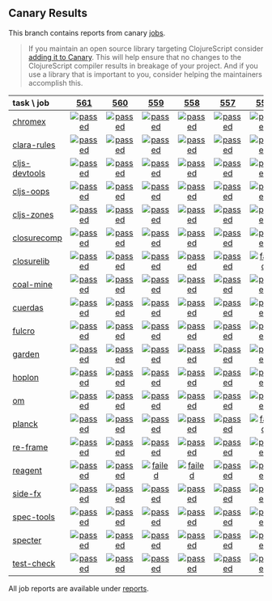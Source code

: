## Canary Results

This branch contains reports from canary [jobs](https://github.com/cljs-oss/canary/tree/jobs).

> If you maintain an open source library targeting ClojureScript consider [adding it to Canary](https://github.com/cljs-oss/canary/tree/master#how-to-participate). This will help ensure that no changes to the ClojureScript compiler results in breakage of your project. And if you use a library that is important to you, consider helping the maintainers accomplish this.

[//]: # (begin_overview_table)

| task \ job | <a href="reports/2018/09/06/job-000561-1.10.406-4f37076" title="job #561 finished on 2018-09-06">561</a> | <a href="reports/2018/09/05/job-000560-1.10.438-687caa9" title="job #560 finished on 2018-09-05">560</a> | <a href="reports/2018/09/05/job-000559-1.10.406-4f37076" title="job #559 finished on 2018-09-05">559</a> | <a href="reports/2018/09/05/job-000558-1.10.437-38590e6" title="job #558 finished on 2018-09-05">558</a> | <a href="reports/2018/09/04/job-000557-1.10.407-e0b06e3" title="job #557 finished on 2018-09-04">557</a> | <a href="reports/2018/09/04/job-000556-1.10.407-24dd03d" title="job #556 finished on 2018-09-04">556</a> | <a href="reports/2018/09/04/job-000555-1.10.407-6916423" title="job #555 finished on 2018-09-04">555</a> | <a href="reports/2018/09/04/job-000554-1.10.406-4f37076" title="job #554 finished on 2018-09-04">554</a> | <a href="reports/2018/09/03/job-000553-1.10.406-4f37076" title="job #553 finished on 2018-09-03">553</a> | <a href="reports/2018/09/02/job-000552-1.10.406-4f37076" title="job #552 finished on 2018-09-02">552</a> |
| :--- | :---: | :---: | :---: | :---: | :---: | :---: | :---: | :---: | :---: | :---: |
| [chromex](https://github.com/binaryage/chromex) | <a href="reports/2018/09/06/job-000561-1.10.406-4f37076#-chromex"><img title="passed" src="http://box.binaryage.com/s-passed.svg"><a> | <a href="reports/2018/09/05/job-000560-1.10.438-687caa9#-chromex"><img title="passed" src="http://box.binaryage.com/s-passed.svg"><a> | <a href="reports/2018/09/05/job-000559-1.10.406-4f37076#-chromex"><img title="passed" src="http://box.binaryage.com/s-passed.svg"><a> | <a href="reports/2018/09/05/job-000558-1.10.437-38590e6#-chromex"><img title="passed" src="http://box.binaryage.com/s-passed.svg"><a> | <a href="reports/2018/09/04/job-000557-1.10.407-e0b06e3#-chromex"><img title="passed" src="http://box.binaryage.com/s-passed.svg"><a> | <a href="reports/2018/09/04/job-000556-1.10.407-24dd03d#-chromex"><img title="passed" src="http://box.binaryage.com/s-passed.svg"><a> | <a href="reports/2018/09/04/job-000555-1.10.407-6916423#-chromex"><img title="passed" src="http://box.binaryage.com/s-passed.svg"><a> | <a href="reports/2018/09/04/job-000554-1.10.406-4f37076#-chromex"><img title="passed" src="http://box.binaryage.com/s-passed.svg"><a> | <a href="reports/2018/09/03/job-000553-1.10.406-4f37076#-chromex"><img title="passed" src="http://box.binaryage.com/s-passed.svg"><a> | <a href="reports/2018/09/02/job-000552-1.10.406-4f37076#-chromex"><img title="passed" src="http://box.binaryage.com/s-passed.svg"><a> |
| [clara-rules](https://github.com/cerner/clara-rules) | <a href="reports/2018/09/06/job-000561-1.10.406-4f37076#-clara-rules"><img title="passed" src="http://box.binaryage.com/s-passed.svg"><a> | <a href="reports/2018/09/05/job-000560-1.10.438-687caa9#-clara-rules"><img title="passed" src="http://box.binaryage.com/s-passed.svg"><a> | <a href="reports/2018/09/05/job-000559-1.10.406-4f37076#-clara-rules"><img title="passed" src="http://box.binaryage.com/s-passed.svg"><a> | <a href="reports/2018/09/05/job-000558-1.10.437-38590e6#-clara-rules"><img title="passed" src="http://box.binaryage.com/s-passed.svg"><a> | <a href="reports/2018/09/04/job-000557-1.10.407-e0b06e3#-clara-rules"><img title="passed" src="http://box.binaryage.com/s-passed.svg"><a> | <a href="reports/2018/09/04/job-000556-1.10.407-24dd03d#-clara-rules"><img title="passed" src="http://box.binaryage.com/s-passed.svg"><a> | <a href="reports/2018/09/04/job-000555-1.10.407-6916423#-clara-rules"><img title="passed" src="http://box.binaryage.com/s-passed.svg"><a> | <a href="reports/2018/09/04/job-000554-1.10.406-4f37076#-clara-rules"><img title="passed" src="http://box.binaryage.com/s-passed.svg"><a> | <a href="reports/2018/09/03/job-000553-1.10.406-4f37076#-clara-rules"><img title="passed" src="http://box.binaryage.com/s-passed.svg"><a> | <a href="reports/2018/09/02/job-000552-1.10.406-4f37076#-clara-rules"><img title="passed" src="http://box.binaryage.com/s-passed.svg"><a> |
| [cljs-devtools](https://github.com/binaryage/cljs-devtools) | <a href="reports/2018/09/06/job-000561-1.10.406-4f37076#-cljs-devtools"><img title="passed" src="http://box.binaryage.com/s-passed.svg"><a> | <a href="reports/2018/09/05/job-000560-1.10.438-687caa9#-cljs-devtools"><img title="passed" src="http://box.binaryage.com/s-passed.svg"><a> | <a href="reports/2018/09/05/job-000559-1.10.406-4f37076#-cljs-devtools"><img title="passed" src="http://box.binaryage.com/s-passed.svg"><a> | <a href="reports/2018/09/05/job-000558-1.10.437-38590e6#-cljs-devtools"><img title="passed" src="http://box.binaryage.com/s-passed.svg"><a> | <a href="reports/2018/09/04/job-000557-1.10.407-e0b06e3#-cljs-devtools"><img title="passed" src="http://box.binaryage.com/s-passed.svg"><a> | <a href="reports/2018/09/04/job-000556-1.10.407-24dd03d#-cljs-devtools"><img title="passed" src="http://box.binaryage.com/s-passed.svg"><a> | <a href="reports/2018/09/04/job-000555-1.10.407-6916423#-cljs-devtools"><img title="passed" src="http://box.binaryage.com/s-passed.svg"><a> | <a href="reports/2018/09/04/job-000554-1.10.406-4f37076#-cljs-devtools"><img title="passed" src="http://box.binaryage.com/s-passed.svg"><a> | <a href="reports/2018/09/03/job-000553-1.10.406-4f37076#-cljs-devtools"><img title="passed" src="http://box.binaryage.com/s-passed.svg"><a> | <a href="reports/2018/09/02/job-000552-1.10.406-4f37076#-cljs-devtools"><img title="passed" src="http://box.binaryage.com/s-passed.svg"><a> |
| [cljs-oops](https://github.com/binaryage/cljs-oops) | <a href="reports/2018/09/06/job-000561-1.10.406-4f37076#-cljs-oops"><img title="passed" src="http://box.binaryage.com/s-passed.svg"><a> | <a href="reports/2018/09/05/job-000560-1.10.438-687caa9#-cljs-oops"><img title="passed" src="http://box.binaryage.com/s-passed.svg"><a> | <a href="reports/2018/09/05/job-000559-1.10.406-4f37076#-cljs-oops"><img title="passed" src="http://box.binaryage.com/s-passed.svg"><a> | <a href="reports/2018/09/05/job-000558-1.10.437-38590e6#-cljs-oops"><img title="passed" src="http://box.binaryage.com/s-passed.svg"><a> | <a href="reports/2018/09/04/job-000557-1.10.407-e0b06e3#-cljs-oops"><img title="passed" src="http://box.binaryage.com/s-passed.svg"><a> | <a href="reports/2018/09/04/job-000556-1.10.407-24dd03d#-cljs-oops"><img title="passed" src="http://box.binaryage.com/s-passed.svg"><a> | <a href="reports/2018/09/04/job-000555-1.10.407-6916423#-cljs-oops"><img title="passed" src="http://box.binaryage.com/s-passed.svg"><a> | <a href="reports/2018/09/04/job-000554-1.10.406-4f37076#-cljs-oops"><img title="passed" src="http://box.binaryage.com/s-passed.svg"><a> | <a href="reports/2018/09/03/job-000553-1.10.406-4f37076#-cljs-oops"><img title="passed" src="http://box.binaryage.com/s-passed.svg"><a> | <a href="reports/2018/09/02/job-000552-1.10.406-4f37076#-cljs-oops"><img title="passed" src="http://box.binaryage.com/s-passed.svg"><a> |
| [cljs-zones](https://github.com/binaryage/cljs-zones) | <a href="reports/2018/09/06/job-000561-1.10.406-4f37076#-cljs-zones"><img title="passed" src="http://box.binaryage.com/s-passed.svg"><a> | <a href="reports/2018/09/05/job-000560-1.10.438-687caa9#-cljs-zones"><img title="passed" src="http://box.binaryage.com/s-passed.svg"><a> | <a href="reports/2018/09/05/job-000559-1.10.406-4f37076#-cljs-zones"><img title="passed" src="http://box.binaryage.com/s-passed.svg"><a> | <a href="reports/2018/09/05/job-000558-1.10.437-38590e6#-cljs-zones"><img title="passed" src="http://box.binaryage.com/s-passed.svg"><a> | <a href="reports/2018/09/04/job-000557-1.10.407-e0b06e3#-cljs-zones"><img title="passed" src="http://box.binaryage.com/s-passed.svg"><a> | <a href="reports/2018/09/04/job-000556-1.10.407-24dd03d#-cljs-zones"><img title="passed" src="http://box.binaryage.com/s-passed.svg"><a> | <a href="reports/2018/09/04/job-000555-1.10.407-6916423#-cljs-zones"><img title="passed" src="http://box.binaryage.com/s-passed.svg"><a> | <a href="reports/2018/09/04/job-000554-1.10.406-4f37076#-cljs-zones"><img title="passed" src="http://box.binaryage.com/s-passed.svg"><a> | <a href="reports/2018/09/03/job-000553-1.10.406-4f37076#-cljs-zones"><img title="passed" src="http://box.binaryage.com/s-passed.svg"><a> | <a href="reports/2018/09/02/job-000552-1.10.406-4f37076#-cljs-zones"><img title="passed" src="http://box.binaryage.com/s-passed.svg"><a> |
| [closurecomp](https://github.com/mfikes/closurecomp) | <a href="reports/2018/09/06/job-000561-1.10.406-4f37076#-closurecomp"><img title="passed" src="http://box.binaryage.com/s-passed.svg"><a> | <a href="reports/2018/09/05/job-000560-1.10.438-687caa9#-closurecomp"><img title="passed" src="http://box.binaryage.com/s-passed.svg"><a> | <a href="reports/2018/09/05/job-000559-1.10.406-4f37076#-closurecomp"><img title="passed" src="http://box.binaryage.com/s-passed.svg"><a> | <a href="reports/2018/09/05/job-000558-1.10.437-38590e6#-closurecomp"><img title="passed" src="http://box.binaryage.com/s-passed.svg"><a> | <a href="reports/2018/09/04/job-000557-1.10.407-e0b06e3#-closurecomp"><img title="passed" src="http://box.binaryage.com/s-passed.svg"><a> | <a href="reports/2018/09/04/job-000556-1.10.407-24dd03d#-closurecomp"><img title="passed" src="http://box.binaryage.com/s-passed.svg"><a> | <a href="reports/2018/09/04/job-000555-1.10.407-6916423#-closurecomp"><img title="failed" src="http://box.binaryage.com/s-failed.svg"><a> | <a href="reports/2018/09/04/job-000554-1.10.406-4f37076#-closurecomp"><img title="passed" src="http://box.binaryage.com/s-passed.svg"><a> | <a href="reports/2018/09/03/job-000553-1.10.406-4f37076#-closurecomp"><img title="passed" src="http://box.binaryage.com/s-passed.svg"><a> | <a href="reports/2018/09/02/job-000552-1.10.406-4f37076#-closurecomp"><img title="passed" src="http://box.binaryage.com/s-passed.svg"><a> |
| [closurelib](https://github.com/mfikes/closurelib) | <a href="reports/2018/09/06/job-000561-1.10.406-4f37076#-closurelib"><img title="passed" src="http://box.binaryage.com/s-passed.svg"><a> | <a href="reports/2018/09/05/job-000560-1.10.438-687caa9#-closurelib"><img title="passed" src="http://box.binaryage.com/s-passed.svg"><a> | <a href="reports/2018/09/05/job-000559-1.10.406-4f37076#-closurelib"><img title="passed" src="http://box.binaryage.com/s-passed.svg"><a> | <a href="reports/2018/09/05/job-000558-1.10.437-38590e6#-closurelib"><img title="passed" src="http://box.binaryage.com/s-passed.svg"><a> | <a href="reports/2018/09/04/job-000557-1.10.407-e0b06e3#-closurelib"><img title="passed" src="http://box.binaryage.com/s-passed.svg"><a> | <a href="reports/2018/09/04/job-000556-1.10.407-24dd03d#-closurelib"><img title="failed" src="http://box.binaryage.com/s-failed.svg"><a> | <a href="reports/2018/09/04/job-000555-1.10.407-6916423#-closurelib"><img title="failed" src="http://box.binaryage.com/s-failed.svg"><a> | <a href="reports/2018/09/04/job-000554-1.10.406-4f37076#-closurelib"><img title="passed" src="http://box.binaryage.com/s-passed.svg"><a> | <a href="reports/2018/09/03/job-000553-1.10.406-4f37076#-closurelib"><img title="passed" src="http://box.binaryage.com/s-passed.svg"><a> | <a href="reports/2018/09/02/job-000552-1.10.406-4f37076#-closurelib"><img title="passed" src="http://box.binaryage.com/s-passed.svg"><a> |
| [coal-mine](https://github.com/mfikes/coal-mine) | <a href="reports/2018/09/06/job-000561-1.10.406-4f37076#-coal-mine"><img title="passed" src="http://box.binaryage.com/s-passed.svg"><a> | <a href="reports/2018/09/05/job-000560-1.10.438-687caa9#-coal-mine"><img title="passed" src="http://box.binaryage.com/s-passed.svg"><a> | <a href="reports/2018/09/05/job-000559-1.10.406-4f37076#-coal-mine"><img title="passed" src="http://box.binaryage.com/s-passed.svg"><a> | <a href="reports/2018/09/05/job-000558-1.10.437-38590e6#-coal-mine"><img title="passed" src="http://box.binaryage.com/s-passed.svg"><a> | <a href="reports/2018/09/04/job-000557-1.10.407-e0b06e3#-coal-mine"><img title="passed" src="http://box.binaryage.com/s-passed.svg"><a> | <a href="reports/2018/09/04/job-000556-1.10.407-24dd03d#-coal-mine"><img title="passed" src="http://box.binaryage.com/s-passed.svg"><a> | <a href="reports/2018/09/04/job-000555-1.10.407-6916423#-coal-mine"><img title="passed" src="http://box.binaryage.com/s-passed.svg"><a> | <a href="reports/2018/09/04/job-000554-1.10.406-4f37076#-coal-mine"><img title="passed" src="http://box.binaryage.com/s-passed.svg"><a> | <a href="reports/2018/09/03/job-000553-1.10.406-4f37076#-coal-mine"><img title="passed" src="http://box.binaryage.com/s-passed.svg"><a> | <a href="reports/2018/09/02/job-000552-1.10.406-4f37076#-coal-mine"><img title="passed" src="http://box.binaryage.com/s-passed.svg"><a> |
| [cuerdas](https://github.com/funcool/cuerdas) | <a href="reports/2018/09/06/job-000561-1.10.406-4f37076#-cuerdas"><img title="passed" src="http://box.binaryage.com/s-passed.svg"><a> | <a href="reports/2018/09/05/job-000560-1.10.438-687caa9#-cuerdas"><img title="passed" src="http://box.binaryage.com/s-passed.svg"><a> | <a href="reports/2018/09/05/job-000559-1.10.406-4f37076#-cuerdas"><img title="passed" src="http://box.binaryage.com/s-passed.svg"><a> | <a href="reports/2018/09/05/job-000558-1.10.437-38590e6#-cuerdas"><img title="passed" src="http://box.binaryage.com/s-passed.svg"><a> | <a href="reports/2018/09/04/job-000557-1.10.407-e0b06e3#-cuerdas"><img title="passed" src="http://box.binaryage.com/s-passed.svg"><a> | <a href="reports/2018/09/04/job-000556-1.10.407-24dd03d#-cuerdas"><img title="passed" src="http://box.binaryage.com/s-passed.svg"><a> | <a href="reports/2018/09/04/job-000555-1.10.407-6916423#-cuerdas"><img title="failed" src="http://box.binaryage.com/s-failed.svg"><a> | <a href="reports/2018/09/04/job-000554-1.10.406-4f37076#-cuerdas"><img title="passed" src="http://box.binaryage.com/s-passed.svg"><a> | <a href="reports/2018/09/03/job-000553-1.10.406-4f37076#-cuerdas"><img title="passed" src="http://box.binaryage.com/s-passed.svg"><a> | <a href="reports/2018/09/02/job-000552-1.10.406-4f37076#-cuerdas"><img title="passed" src="http://box.binaryage.com/s-passed.svg"><a> |
| [fulcro](https://github.com/fulcrologic/fulcro) | <a href="reports/2018/09/06/job-000561-1.10.406-4f37076#-fulcro"><img title="passed" src="http://box.binaryage.com/s-passed.svg"><a> | <a href="reports/2018/09/05/job-000560-1.10.438-687caa9#-fulcro"><img title="passed" src="http://box.binaryage.com/s-passed.svg"><a> | <a href="reports/2018/09/05/job-000559-1.10.406-4f37076#-fulcro"><img title="passed" src="http://box.binaryage.com/s-passed.svg"><a> | <a href="reports/2018/09/05/job-000558-1.10.437-38590e6#-fulcro"><img title="passed" src="http://box.binaryage.com/s-passed.svg"><a> | <a href="reports/2018/09/04/job-000557-1.10.407-e0b06e3#-fulcro"><img title="passed" src="http://box.binaryage.com/s-passed.svg"><a> | <a href="reports/2018/09/04/job-000556-1.10.407-24dd03d#-fulcro"><img title="passed" src="http://box.binaryage.com/s-passed.svg"><a> | <a href="reports/2018/09/04/job-000555-1.10.407-6916423#-fulcro"><img title="passed" src="http://box.binaryage.com/s-passed.svg"><a> | <a href="reports/2018/09/04/job-000554-1.10.406-4f37076#-fulcro"><img title="passed" src="http://box.binaryage.com/s-passed.svg"><a> | <a href="reports/2018/09/03/job-000553-1.10.406-4f37076#-fulcro"><img title="passed" src="http://box.binaryage.com/s-passed.svg"><a> | <a href="reports/2018/09/02/job-000552-1.10.406-4f37076#-fulcro"><img title="passed" src="http://box.binaryage.com/s-passed.svg"><a> |
| [garden](https://github.com/noprompt/garden) | <a href="reports/2018/09/06/job-000561-1.10.406-4f37076#-garden"><img title="passed" src="http://box.binaryage.com/s-passed.svg"><a> | <a href="reports/2018/09/05/job-000560-1.10.438-687caa9#-garden"><img title="passed" src="http://box.binaryage.com/s-passed.svg"><a> | <a href="reports/2018/09/05/job-000559-1.10.406-4f37076#-garden"><img title="passed" src="http://box.binaryage.com/s-passed.svg"><a> | <a href="reports/2018/09/05/job-000558-1.10.437-38590e6#-garden"><img title="passed" src="http://box.binaryage.com/s-passed.svg"><a> | <a href="reports/2018/09/04/job-000557-1.10.407-e0b06e3#-garden"><img title="passed" src="http://box.binaryage.com/s-passed.svg"><a> | <a href="reports/2018/09/04/job-000556-1.10.407-24dd03d#-garden"><img title="passed" src="http://box.binaryage.com/s-passed.svg"><a> | <a href="reports/2018/09/04/job-000555-1.10.407-6916423#-garden"><img title="passed" src="http://box.binaryage.com/s-passed.svg"><a> | <a href="reports/2018/09/04/job-000554-1.10.406-4f37076#-garden"><img title="passed" src="http://box.binaryage.com/s-passed.svg"><a> | <a href="reports/2018/09/03/job-000553-1.10.406-4f37076#-garden"><img title="passed" src="http://box.binaryage.com/s-passed.svg"><a> | <a href="reports/2018/09/02/job-000552-1.10.406-4f37076#-garden"><img title="passed" src="http://box.binaryage.com/s-passed.svg"><a> |
| [hoplon](https://github.com/hoplon/hoplon) | <a href="reports/2018/09/06/job-000561-1.10.406-4f37076#-hoplon"><img title="passed" src="http://box.binaryage.com/s-passed.svg"><a> | <a href="reports/2018/09/05/job-000560-1.10.438-687caa9#-hoplon"><img title="passed" src="http://box.binaryage.com/s-passed.svg"><a> | <a href="reports/2018/09/05/job-000559-1.10.406-4f37076#-hoplon"><img title="passed" src="http://box.binaryage.com/s-passed.svg"><a> | <a href="reports/2018/09/05/job-000558-1.10.437-38590e6#-hoplon"><img title="passed" src="http://box.binaryage.com/s-passed.svg"><a> | <a href="reports/2018/09/04/job-000557-1.10.407-e0b06e3#-hoplon"><img title="passed" src="http://box.binaryage.com/s-passed.svg"><a> | <a href="reports/2018/09/04/job-000556-1.10.407-24dd03d#-hoplon"><img title="passed" src="http://box.binaryage.com/s-passed.svg"><a> | <a href="reports/2018/09/04/job-000555-1.10.407-6916423#-hoplon"><img title="passed" src="http://box.binaryage.com/s-passed.svg"><a> | <a href="reports/2018/09/04/job-000554-1.10.406-4f37076#-hoplon"><img title="passed" src="http://box.binaryage.com/s-passed.svg"><a> | <a href="reports/2018/09/03/job-000553-1.10.406-4f37076#-hoplon"><img title="passed" src="http://box.binaryage.com/s-passed.svg"><a> | <a href="reports/2018/09/02/job-000552-1.10.406-4f37076#-hoplon"><img title="passed" src="http://box.binaryage.com/s-passed.svg"><a> |
| [om](https://github.com/omcljs/om) | <a href="reports/2018/09/06/job-000561-1.10.406-4f37076#-om"><img title="passed" src="http://box.binaryage.com/s-passed.svg"><a> | <a href="reports/2018/09/05/job-000560-1.10.438-687caa9#-om"><img title="passed" src="http://box.binaryage.com/s-passed.svg"><a> | <a href="reports/2018/09/05/job-000559-1.10.406-4f37076#-om"><img title="passed" src="http://box.binaryage.com/s-passed.svg"><a> | <a href="reports/2018/09/05/job-000558-1.10.437-38590e6#-om"><img title="passed" src="http://box.binaryage.com/s-passed.svg"><a> | <a href="reports/2018/09/04/job-000557-1.10.407-e0b06e3#-om"><img title="passed" src="http://box.binaryage.com/s-passed.svg"><a> | <a href="reports/2018/09/04/job-000556-1.10.407-24dd03d#-om"><img title="passed" src="http://box.binaryage.com/s-passed.svg"><a> | <a href="reports/2018/09/04/job-000555-1.10.407-6916423#-om"><img title="passed" src="http://box.binaryage.com/s-passed.svg"><a> | <a href="reports/2018/09/04/job-000554-1.10.406-4f37076#-om"><img title="passed" src="http://box.binaryage.com/s-passed.svg"><a> | <a href="reports/2018/09/03/job-000553-1.10.406-4f37076#-om"><img title="passed" src="http://box.binaryage.com/s-passed.svg"><a> | <a href="reports/2018/09/02/job-000552-1.10.406-4f37076#-om"><img title="passed" src="http://box.binaryage.com/s-passed.svg"><a> |
| [planck](https://github.com/planck-repl/planck) | <a href="reports/2018/09/06/job-000561-1.10.406-4f37076#-planck"><img title="passed" src="http://box.binaryage.com/s-passed.svg"><a> | <a href="reports/2018/09/05/job-000560-1.10.438-687caa9#-planck"><img title="passed" src="http://box.binaryage.com/s-passed.svg"><a> | <a href="reports/2018/09/05/job-000559-1.10.406-4f37076#-planck"><img title="passed" src="http://box.binaryage.com/s-passed.svg"><a> | <a href="reports/2018/09/05/job-000558-1.10.437-38590e6#-planck"><img title="passed" src="http://box.binaryage.com/s-passed.svg"><a> | <a href="reports/2018/09/04/job-000557-1.10.407-e0b06e3#-planck"><img title="passed" src="http://box.binaryage.com/s-passed.svg"><a> | <a href="reports/2018/09/04/job-000556-1.10.407-24dd03d#-planck"><img title="failed" src="http://box.binaryage.com/s-failed.svg"><a> | <a href="reports/2018/09/04/job-000555-1.10.407-6916423#-planck"><img title="failed" src="http://box.binaryage.com/s-failed.svg"><a> | <a href="reports/2018/09/04/job-000554-1.10.406-4f37076#-planck"><img title="passed" src="http://box.binaryage.com/s-passed.svg"><a> | <a href="reports/2018/09/03/job-000553-1.10.406-4f37076#-planck"><img title="passed" src="http://box.binaryage.com/s-passed.svg"><a> | <a href="reports/2018/09/02/job-000552-1.10.406-4f37076#-planck"><img title="passed" src="http://box.binaryage.com/s-passed.svg"><a> |
| [re-frame](https://github.com/Day8/re-frame) | <a href="reports/2018/09/06/job-000561-1.10.406-4f37076#-re-frame"><img title="passed" src="http://box.binaryage.com/s-passed.svg"><a> | <a href="reports/2018/09/05/job-000560-1.10.438-687caa9#-re-frame"><img title="passed" src="http://box.binaryage.com/s-passed.svg"><a> | <a href="reports/2018/09/05/job-000559-1.10.406-4f37076#-re-frame"><img title="passed" src="http://box.binaryage.com/s-passed.svg"><a> | <a href="reports/2018/09/05/job-000558-1.10.437-38590e6#-re-frame"><img title="passed" src="http://box.binaryage.com/s-passed.svg"><a> | <a href="reports/2018/09/04/job-000557-1.10.407-e0b06e3#-re-frame"><img title="passed" src="http://box.binaryage.com/s-passed.svg"><a> | <a href="reports/2018/09/04/job-000556-1.10.407-24dd03d#-re-frame"><img title="passed" src="http://box.binaryage.com/s-passed.svg"><a> | <a href="reports/2018/09/04/job-000555-1.10.407-6916423#-re-frame"><img title="passed" src="http://box.binaryage.com/s-passed.svg"><a> | <a href="reports/2018/09/04/job-000554-1.10.406-4f37076#-re-frame"><img title="passed" src="http://box.binaryage.com/s-passed.svg"><a> | <a href="reports/2018/09/03/job-000553-1.10.406-4f37076#-re-frame"><img title="passed" src="http://box.binaryage.com/s-passed.svg"><a> | <a href="reports/2018/09/02/job-000552-1.10.406-4f37076#-re-frame"><img title="passed" src="http://box.binaryage.com/s-passed.svg"><a> |
| [reagent](https://github.com/reagent-project/reagent) | <a href="reports/2018/09/06/job-000561-1.10.406-4f37076#-reagent"><img title="passed" src="http://box.binaryage.com/s-passed.svg"><a> | <a href="reports/2018/09/05/job-000560-1.10.438-687caa9#-reagent"><img title="passed" src="http://box.binaryage.com/s-passed.svg"><a> | <a href="reports/2018/09/05/job-000559-1.10.406-4f37076#-reagent"><img title="failed" src="http://box.binaryage.com/s-failed.svg"><a> | <a href="reports/2018/09/05/job-000558-1.10.437-38590e6#-reagent"><img title="failed" src="http://box.binaryage.com/s-failed.svg"><a> | <a href="reports/2018/09/04/job-000557-1.10.407-e0b06e3#-reagent"><img title="passed" src="http://box.binaryage.com/s-passed.svg"><a> | <a href="reports/2018/09/04/job-000556-1.10.407-24dd03d#-reagent"><img title="passed" src="http://box.binaryage.com/s-passed.svg"><a> | <a href="reports/2018/09/04/job-000555-1.10.407-6916423#-reagent"><img title="passed" src="http://box.binaryage.com/s-passed.svg"><a> | <a href="reports/2018/09/04/job-000554-1.10.406-4f37076#-reagent"><img title="passed" src="http://box.binaryage.com/s-passed.svg"><a> | <a href="reports/2018/09/03/job-000553-1.10.406-4f37076#-reagent"><img title="passed" src="http://box.binaryage.com/s-passed.svg"><a> | <a href="reports/2018/09/02/job-000552-1.10.406-4f37076#-reagent"><img title="passed" src="http://box.binaryage.com/s-passed.svg"><a> |
| [side-fx](https://github.com/cljsrn/side-fx) | <a href="reports/2018/09/06/job-000561-1.10.406-4f37076#-side-fx"><img title="passed" src="http://box.binaryage.com/s-passed.svg"><a> | <a href="reports/2018/09/05/job-000560-1.10.438-687caa9#-side-fx"><img title="passed" src="http://box.binaryage.com/s-passed.svg"><a> | <a href="reports/2018/09/05/job-000559-1.10.406-4f37076#-side-fx"><img title="passed" src="http://box.binaryage.com/s-passed.svg"><a> | <a href="reports/2018/09/05/job-000558-1.10.437-38590e6#-side-fx"><img title="passed" src="http://box.binaryage.com/s-passed.svg"><a> | <a href="reports/2018/09/04/job-000557-1.10.407-e0b06e3#-side-fx"><img title="passed" src="http://box.binaryage.com/s-passed.svg"><a> | <a href="reports/2018/09/04/job-000556-1.10.407-24dd03d#-side-fx"><img title="passed" src="http://box.binaryage.com/s-passed.svg"><a> | <a href="reports/2018/09/04/job-000555-1.10.407-6916423#-side-fx"><img title="passed" src="http://box.binaryage.com/s-passed.svg"><a> | <a href="reports/2018/09/04/job-000554-1.10.406-4f37076#-side-fx"><img title="passed" src="http://box.binaryage.com/s-passed.svg"><a> | <a href="reports/2018/09/03/job-000553-1.10.406-4f37076#-side-fx"><img title="passed" src="http://box.binaryage.com/s-passed.svg"><a> | <a href="reports/2018/09/02/job-000552-1.10.406-4f37076#-side-fx"><img title="passed" src="http://box.binaryage.com/s-passed.svg"><a> |
| [spec-tools](https://github.com/metosin/spec-tools) | <a href="reports/2018/09/06/job-000561-1.10.406-4f37076#-spec-tools"><img title="passed" src="http://box.binaryage.com/s-passed.svg"><a> | <a href="reports/2018/09/05/job-000560-1.10.438-687caa9#-spec-tools"><img title="passed" src="http://box.binaryage.com/s-passed.svg"><a> | <a href="reports/2018/09/05/job-000559-1.10.406-4f37076#-spec-tools"><img title="passed" src="http://box.binaryage.com/s-passed.svg"><a> | <a href="reports/2018/09/05/job-000558-1.10.437-38590e6#-spec-tools"><img title="passed" src="http://box.binaryage.com/s-passed.svg"><a> | <a href="reports/2018/09/04/job-000557-1.10.407-e0b06e3#-spec-tools"><img title="passed" src="http://box.binaryage.com/s-passed.svg"><a> | <a href="reports/2018/09/04/job-000556-1.10.407-24dd03d#-spec-tools"><img title="passed" src="http://box.binaryage.com/s-passed.svg"><a> | <a href="reports/2018/09/04/job-000555-1.10.407-6916423#-spec-tools"><img title="passed" src="http://box.binaryage.com/s-passed.svg"><a> | <a href="reports/2018/09/04/job-000554-1.10.406-4f37076#-spec-tools"><img title="passed" src="http://box.binaryage.com/s-passed.svg"><a> | <a href="reports/2018/09/03/job-000553-1.10.406-4f37076#-spec-tools"><img title="passed" src="http://box.binaryage.com/s-passed.svg"><a> | <a href="reports/2018/09/02/job-000552-1.10.406-4f37076#-spec-tools"><img title="passed" src="http://box.binaryage.com/s-passed.svg"><a> |
| [specter](https://github.com/nathanmarz/specter) | <a href="reports/2018/09/06/job-000561-1.10.406-4f37076#-specter"><img title="passed" src="http://box.binaryage.com/s-passed.svg"><a> | <a href="reports/2018/09/05/job-000560-1.10.438-687caa9#-specter"><img title="passed" src="http://box.binaryage.com/s-passed.svg"><a> | <a href="reports/2018/09/05/job-000559-1.10.406-4f37076#-specter"><img title="passed" src="http://box.binaryage.com/s-passed.svg"><a> | <a href="reports/2018/09/05/job-000558-1.10.437-38590e6#-specter"><img title="passed" src="http://box.binaryage.com/s-passed.svg"><a> | <a href="reports/2018/09/04/job-000557-1.10.407-e0b06e3#-specter"><img title="passed" src="http://box.binaryage.com/s-passed.svg"><a> | <a href="reports/2018/09/04/job-000556-1.10.407-24dd03d#-specter"><img title="passed" src="http://box.binaryage.com/s-passed.svg"><a> | <a href="reports/2018/09/04/job-000555-1.10.407-6916423#-specter"><img title="passed" src="http://box.binaryage.com/s-passed.svg"><a> | <a href="reports/2018/09/04/job-000554-1.10.406-4f37076#-specter"><img title="passed" src="http://box.binaryage.com/s-passed.svg"><a> | <a href="reports/2018/09/03/job-000553-1.10.406-4f37076#-specter"><img title="passed" src="http://box.binaryage.com/s-passed.svg"><a> | <a href="reports/2018/09/02/job-000552-1.10.406-4f37076#-specter"><img title="passed" src="http://box.binaryage.com/s-passed.svg"><a> |
| [test-check](https://github.com/clojure/test.check) | <a href="reports/2018/09/06/job-000561-1.10.406-4f37076#-test-check"><img title="passed" src="http://box.binaryage.com/s-passed.svg"><a> | <a href="reports/2018/09/05/job-000560-1.10.438-687caa9#-test-check"><img title="passed" src="http://box.binaryage.com/s-passed.svg"><a> | <a href="reports/2018/09/05/job-000559-1.10.406-4f37076#-test-check"><img title="passed" src="http://box.binaryage.com/s-passed.svg"><a> | <a href="reports/2018/09/05/job-000558-1.10.437-38590e6#-test-check"><img title="passed" src="http://box.binaryage.com/s-passed.svg"><a> | <a href="reports/2018/09/04/job-000557-1.10.407-e0b06e3#-test-check"><img title="passed" src="http://box.binaryage.com/s-passed.svg"><a> | <a href="reports/2018/09/04/job-000556-1.10.407-24dd03d#-test-check"><img title="passed" src="http://box.binaryage.com/s-passed.svg"><a> | <a href="reports/2018/09/04/job-000555-1.10.407-6916423#-test-check"><img title="passed" src="http://box.binaryage.com/s-passed.svg"><a> | <a href="reports/2018/09/04/job-000554-1.10.406-4f37076#-test-check"><img title="passed" src="http://box.binaryage.com/s-passed.svg"><a> | <a href="reports/2018/09/03/job-000553-1.10.406-4f37076#-test-check"><img title="passed" src="http://box.binaryage.com/s-passed.svg"><a> | <a href="reports/2018/09/02/job-000552-1.10.406-4f37076#-test-check"><img title="passed" src="http://box.binaryage.com/s-passed.svg"><a> |

[//]: # (end_overview_table)

All job reports are available under [reports](reports).
